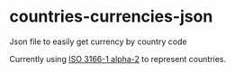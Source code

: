 # countries-currencies-json
Json file to easily get currency by country code

Currently using [ISO 3166-1 alpha-2](https://en.wikipedia.org/wiki/ISO_3166-1_alpha-2) to represent countries.
